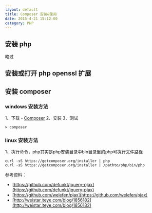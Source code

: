 ```yaml
---
layout: default
title: Composer 安装&使用
date: 2015-4-21 15:12:00
category: PHP
---
```


## 安装 php

略过

## 安装或打开 php openssl 扩展

## 安装 composer

### windows 安装方法

1、下载 - [Composer](https://getcomposer.org/Composer-Setup.exe)
2、安装
3、测试

```
> composer
```

### linux 安装方法

1、执行命令，php其实是php安装目录中bin目录里的php可执行文件路径

```
curl -sS https://getcomposer.org/installer | php
curl -sS https://getcomposer.org/installer | /pathto/php/bin/php
```

参考资料：

- [https://github.com/defunkt/jquery-pjax](https://github.com/defunkt/jquery-pjax)
- [https://github.com/welefen/pjax](https://github.com/welefen/pjax)
- [http://weistar.iteye.com/blog/1856182](http://weistar.iteye.com/blog/1856182)

